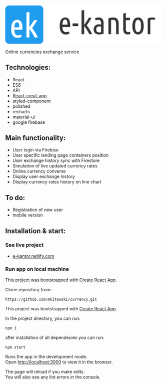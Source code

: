 ![E-Kantor](./src/img/logo.png)


Online currencies exchange service


## Technologies:
- React
- ES6
- API
- [React-creat-app](https://github.com/facebook/create-react-app)
- styled-component
- polished
- recharts
- material-ui
- google firebase

## Main functionality:

- User login via Firebise
- User specific landing page containers position
- User exchange history sync with Firestore
- Simulation of live updated currency rates
- Online currency converse
- Display user exchange history
- Display currency rates history on line chart


## To do:

- Registration of new user
- mobile version


## Installation & start:


### See live project
 - [e-kantor.netlify.com](https://e-kantor.netlify.com)


### Run app on local machine
This project was bootstrapped with [Create React App](https://github.com/facebook/create-react-app).

Clone repository from:

    https://github.com/mkitowski/currency.git


This project was bootstrapped with [Create React App](https://github.com/facebook/create-react-app).

In the project directory, you can run:

    npm i

after installation of all dependecies you can run:

    npm start

Runs the app in the development mode.<br>
Open [http://localhost:3000](http://localhost:3000) to view it in the browser.

The page will reload if you make edits.<br>
You will also see any lint errors in the console.

